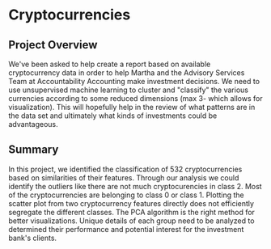 # Cryptocurrencies
## Project Overview
We've been asked to help create a report based on available cryptocurrency data in order to help Martha and the Advisory Services Team at Accountability Accounting make investment decisions. We need to use unsupervised machine learning to cluster and "classify" the various currencies according to some reduced dimensions (max 3- which allows for visualization). This will hopefully help in the review of what patterns are in the data set and ultimately what kinds of investments could be advantageous.

## Summary
In this project, we identified the classification of 532 cryptocurrencies based on similarities of their features. Through our analysis we could identify the outliers like there are not much cryptocurencies in class 2. Most of the cryptocurrencies are belonging to class 0 or class 1. Plotting the scatter plot from two cryptocurrency features directly does not efficiently segregate the different classes. The PCA algorithm is the right method for better visualizations. Unique details of each group need to be analyzed to determined their performance and potential interest for the investment bank's clients.
